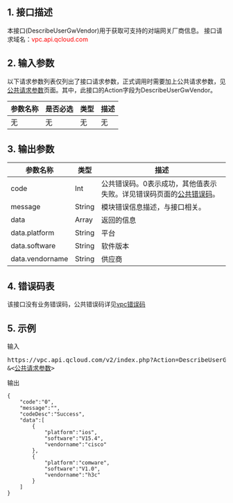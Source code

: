 ## 1. 接口描述
本接口(DescribeUserGwVendor)用于获取可支持的对端网关厂商信息。
接口请求域名：<font style='color:red'>vpc.api.qcloud.com </font>



## 2. 输入参数
以下请求参数列表仅列出了接口请求参数，正式调用时需要加上公共请求参数，见<a href='/doc/api/372/4153' title='公共请求参数'>公共请求参数</a>页面。其中，此接口的Action字段为DescribeUserGwVendor。

| 参数名称 | 是否必选  | 类型 | 描述 |
|---------|---------|---------|---------|
|无|无|无|无|

## 3. 输出参数

| 参数名称 | 类型 | 描述 |
|---------|---------|---------|
| code | Int | 公共错误码。0表示成功，其他值表示失败。详见错误码页面的<a href='http://tce.fsphere.cn/doc/api/372/%E9%94%99%E8%AF%AF%E7%A0%81#1.E3.80.81.E5.85.AC.E5.85.B1.E9.94.99.E8.AF.AF.E7.A0.81' title='公共错误码'>公共错误码</a>。|
| message | String | 模块错误信息描述，与接口相关。|
| data | Array | 返回的信息 |
| data.platform | String | 平台 | 
| data.software | String | 软件版本| 
| data.vendorname | String | 供应商 | 

## 4. 错误码表
该接口没有业务错误码，公共错误码详见<a href="http://tce.fsphere.cn/doc/api/245/%e7%a7%81%e6%9c%89%e7%bd%91%e7%bb%9c%e9%94%99%e8%af%af%e7%a0%81?viewType=preview" title="私有网络错误码">vpc错误码</a>

## 5. 示例
输入
<pre>
https://vpc.api.qcloud.com/v2/index.php?Action=DescribeUserGwVendor
&<<a href="http://tce.fsphere.cn/doc/api/229/6976">公共请求参数</a>>
</pre>
输出
```
{
    "code":"0",
    "message":"",
    "codeDesc":"Success",
    "data":[
        {
            "platform":"ios",
            "software":"V15.4",
            "vendorname":"cisco"
        },
        {
            "platform":"comware",
            "software":"V1.0",
            "vendorname":"h3c"
        }
    ]
}
```

